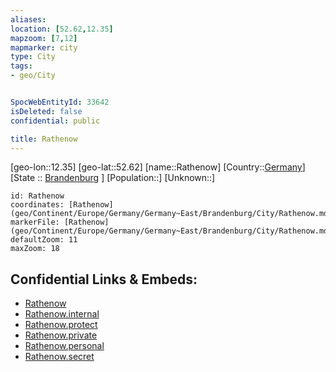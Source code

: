 ```yaml
---
aliases: 
location: [52.62,12.35]
mapzoom: [7,12] 
mapmarker: city 
type: City
tags:
- geo/City


SpocWebEntityId: 33642
isDeleted: false
confidential: public

title: Rathenow
---
```

[geo-lon::12.35]
[geo-lat::52.62]
[name::Rathenow]
[Country::[Germany](geo/Continent/Europe/Germany.md)]
[State :: [Brandenburg](geo/Continent/Europe/Germany/Germany~East/Brandenburg.md) ]
[Population::]
[Unknown::]


```leaflet
id: Rathenow
coordinates: [Rathenow](geo/Continent/Europe/Germany/Germany~East/Brandenburg/City/Rathenow.md)
markerFile: [Rathenow](geo/Continent/Europe/Germany/Germany~East/Brandenburg/City/Rathenow.md)
defaultZoom: 11 
maxZoom: 18
```


## Confidential Links & Embeds: 
- [Rathenow](../../../../../../../../_public/geo/Continent/Europe/Germany/Germany~East/Brandenburg/City/Rathenow.md) 
- [Rathenow.internal](../../../../../../../../_internal/geo/Continent/Europe/Germany/Germany~East/Brandenburg/City/Rathenow.internal.md) 
- [Rathenow.protect](../../../../../../../../_protect/geo/Continent/Europe/Germany/Germany~East/Brandenburg/City/Rathenow.protect.md) 
- [Rathenow.private](../../../../../../../../_private/geo/Continent/Europe/Germany/Germany~East/Brandenburg/City/Rathenow.private.md) 
- [Rathenow.personal](../../../../../../../../_personal/geo/Continent/Europe/Germany/Germany~East/Brandenburg/City/Rathenow.personal.md) 
- [Rathenow.secret](../../../../../../../../_secret/geo/Continent/Europe/Germany/Germany~East/Brandenburg/City/Rathenow.secret.md) 
